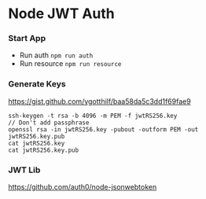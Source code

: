 # Node JWT Auth

### Start App
- Run auth `npm run auth`
- Run resource `npm run resource`

### Generate Keys
https://gist.github.com/ygotthilf/baa58da5c3dd1f69fae9

```
ssh-keygen -t rsa -b 4096 -m PEM -f jwtRS256.key
// Don't add passphrase
openssl rsa -in jwtRS256.key -pubout -outform PEM -out jwtRS256.key.pub
cat jwtRS256.key
cat jwtRS256.key.pub

```

### JWT Lib
https://github.com/auth0/node-jsonwebtoken

